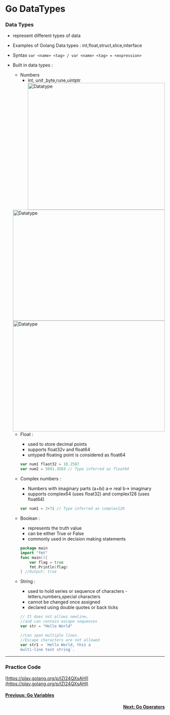 # Go DataTypes

### Data Types

- represent different types of data
- Examples of Golang Data types : int,float,struct,slice,interface
- Syntax  `var <name> <tag> / var <name> <tag> = <expression>`
- Built in data types :
    - Numbers
        - int, unit ,byte,rune,uintptr
     <img src="./images/Untitled.png" alt="Datatype"
	 width="100%" height="400px%" align="left" />

     <img src="./images/Untitled 1.png" alt="Datatype"
	 width="100%" height="350px%" align="left" />
	
     <img src="./images/Untitled 2.png" alt="Datatype"
	 width="100%" height="350px%" align="left" />


    - Float :
        - used to store decimal points
        - supports float32v and float64
        - untyped floating point is considered as float64

        ```go
        var num1 flaot32 = 10.2587
        var num2 = 5041.3583 // Type inferred as float64
        ```

    - Complex numbers :
        - Numbers with imaginary parts (a+bi) a→ real b→ imaginary
        - supports  complex64 (uses float32) and complex128 (uses float64)

        ```go
        var num1 = 3+7i // Type inferred as complex128
        ```

    - Boolean :
        - represents the truth value
        - can be either True or False
        - commonly used in decision making statements

        ```go
        package main 
        import "fmt"
        func main(){
        	var flag = true
        	fmt.Println(flag)
        } //Output: true 
        ```

    - String :
        - used to hold series or sequence of characters - letters,numbers,special characters
        - cannot be changed once assigned
        - declared using double quotes or back ticks

        ```go
        // It does not allows newline, 
        //and can contain escape sequences
        var str = "Hello World"

        //Can span multiple lines.
        //Escape characters are not allowed 
        var str1 = `Hello World, this a 
        multi-line text string`. 

        ```

---

### Practice Code

[https://play.golang.org/p/lZI24QXsAHl](https://play.golang.org/p/lZI24QXsAHl)

<h4 align="left">
<p> 
   <a href="https://github.com/ZephyrAveryl777/Golang-Notes/blob/main/Variables/Go%20Variablesd.md"> Previous: Go Variables</a>
   </p>
</h4>


<h4 align="right">
<p>
<a href="https://github.com/ZephyrAveryl777/Golang-Notes/blob/main/Operators/Go%20Operators.md">Next: Go Operators </a>
<p>
</h4>
